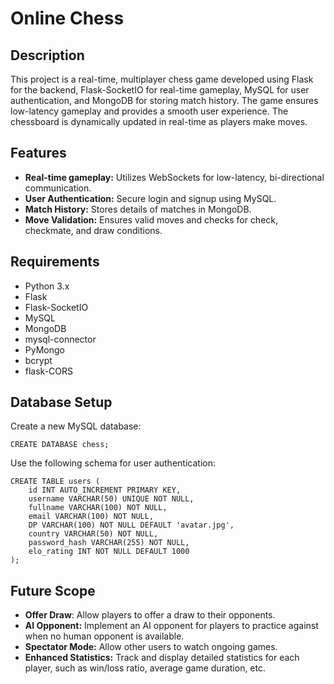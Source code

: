 # Online Chess

## Description

This project is a real-time, multiplayer chess game developed using Flask for the backend, Flask-SocketIO for real-time gameplay, MySQL for user authentication, and MongoDB for storing match history. The game ensures low-latency gameplay and provides a smooth user experience. The chessboard is dynamically updated in real-time as players make moves.

## Features

* **Real-time gameplay:** Utilizes WebSockets for low-latency, bi-directional communication.
* **User Authentication:** Secure login and signup using MySQL.
* **Match History:** Stores details of matches in MongoDB.
* **Move Validation:** Ensures valid moves and checks for check, checkmate, and draw conditions.

## Requirements

* Python 3.x
* Flask
* Flask-SocketIO
* MySQL
* MongoDB
* mysql-connector
* PyMongo
* bcrypt
* flask-CORS

## Database Setup

Create a new MySQL database:

```
CREATE DATABASE chess;
```
Use the following schema for user authentication:

```
CREATE TABLE users (
    id INT AUTO_INCREMENT PRIMARY KEY,
    username VARCHAR(50) UNIQUE NOT NULL,
    fullname VARCHAR(100) NOT NULL,
    email VARCHAR(100) NOT NULL,
    DP VARCHAR(100) NOT NULL DEFAULT 'avatar.jpg',
    country VARCHAR(50) NOT NULL,
    password_hash VARCHAR(255) NOT NULL,
    elo_rating INT NOT NULL DEFAULT 1000
);

```
## Future Scope

* **Offer Draw**: Allow players to offer a draw to their opponents.
* **AI Opponent:** Implement an AI opponent for players to practice against when no human opponent is available.
* **Spectator Mode:** Allow other users to watch ongoing games.
* **Enhanced Statistics:** Track and display detailed statistics for each player, such as win/loss ratio, average game duration, etc.

